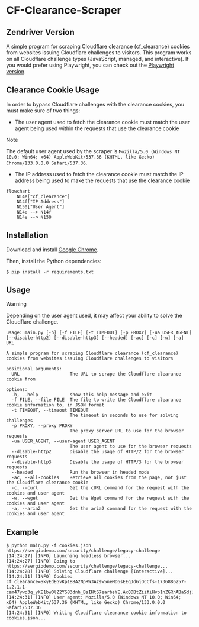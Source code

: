 # CF-Clearance-Scraper

## Zendriver Version
A simple program for scraping Cloudflare clearance (cf_clearance) cookies from websites issuing Cloudflare challenges to visitors. This program works on all Cloudflare challenge types (JavaScript, managed, and interactive). If you would prefer using Playwright, you can check out the [Playwright version](https://github.com/Xewdy444/CF-Clearance-Scraper/tree/playwright).


## Clearance Cookie Usage
In order to bypass Cloudflare challenges with the clearance cookies, you must make sure of two things:

- The user agent used to fetch the clearance cookie must match the user agent being used within the requests that use the clearance cookie
> [!NOTE]
> The default user agent used by the scraper is `Mozilla/5.0 (Windows NT 10.0; Win64; x64) AppleWebKit/537.36 (KHTML, like Gecko) Chrome/133.0.0.0 Safari/537.36`.
- The IP address used to fetch the clearance cookie must match the IP address being used to make the requests that use the clearance cookie

```mermaid
flowchart
	N14e["cf_clearance"]
	N14f["IP Address"]
	N150["User Agent"]
	N14e --> N14f
	N14e --> N150
```

## Installation
Download and install [Google Chrome](https://www.google.com/chrome/index.html).

Then, install the Python dependencies:

    $ pip install -r requirements.txt

## Usage
> [!WARNING]
> Depending on the user agent used, it may affect your ability to solve the Cloudflare challenge.

```
usage: main.py [-h] [-f FILE] [-t TIMEOUT] [-p PROXY] [-ua USER_AGENT] [--disable-http2] [--disable-http3] [--headed] [-ac] [-c] [-w] [-a] URL

A simple program for scraping Cloudflare clearance (cf_clearance) cookies from websites issuing Cloudflare challenges to visitors

positional arguments:
  URL                   The URL to scrape the Cloudflare clearance cookie from

options:
  -h, --help            show this help message and exit
  -f FILE, --file FILE  The file to write the Cloudflare clearance cookie information to, in JSON format
  -t TIMEOUT, --timeout TIMEOUT
                        The timeout in seconds to use for solving challenges
  -p PROXY, --proxy PROXY
                        The proxy server URL to use for the browser requests
  -ua USER_AGENT, --user-agent USER_AGENT
                        The user agent to use for the browser requests
  --disable-http2       Disable the usage of HTTP/2 for the browser requests
  --disable-http3       Disable the usage of HTTP/3 for the browser requests
  --headed              Run the browser in headed mode
  -ac, --all-cookies    Retrieve all cookies from the page, not just the Cloudflare clearance cookie
  -c, --curl            Get the cURL command for the request with the cookies and user agent
  -w, --wget            Get the Wget command for the request with the cookies and user agent
  -a, --aria2           Get the aria2 command for the request with the cookies and user agent
```

## Example
    $ python main.py -f cookies.json https://sergiodemo.com/security/challenge/legacy-challenge
    [14:24:27] [INFO] Launching headless browser...
    [14:24:27] [INFO] Going to https://sergiodemo.com/security/challenge/legacy-challenge...
    [14:24:28] [INFO] Solving Cloudflare challenge [Interactive]...
    [14:24:31] [INFO] Cookie: cf_clearance=SkyEdEGvKp1BBA2NpRW3Azsw5neMD6sEEqJd6jOCCfs-1736886257-1.2.1.1-cam47ywp3q_yKE1bw0lZ2YS83dnh_BsIHtS7earbsYE.AxQDBtZiifiHvp1nZGRhABaSdjU7XRQpUCVwUSrlJGH8DXr50YR18pNLxBvcEJFO2gPMxr.ZjKze8rWgM9H4rPeET67jzAo_ZRpNP6hGCvdyO62VVCtqDBQDKhKZz9yZQp7YEHK7tchQIteVgu.dUxYdan5_D.R0zewnS382BP0w1AoTf2p40.lQwbhgildEiKG14xACd13V4EEthkZV0dnliwcn35rT3h32ODf50MABQNSQ8WjhZhbLSNOPO_zEhrK9R0Yn4eBuRKvnL9_x9jKvaBPDPAgyiZv_VzFP_g
    [14:24:31] [INFO] User agent: Mozilla/5.0 (Windows NT 10.0; Win64; x64) AppleWebKit/537.36 (KHTML, like Gecko) Chrome/133.0.0.0 Safari/537.36
    [14:24:31] [INFO] Writing Cloudflare clearance cookie information to cookies.json...

